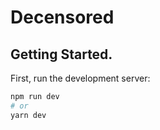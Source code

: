 # Decensored

## Getting Started.

First, run the development server:

```bash
npm run dev
# or
yarn dev
```
